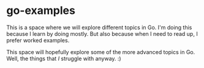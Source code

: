 # go-examples

This is a space where we will explore different topics in Go. I'm doing this because I learn by doing mostly. But also because when I need to read up, I prefer worked examples.

This space will hopefully explore some of the more advanced topics in Go. Well, the things that *I* struggle with anyway. :)
